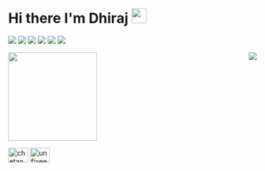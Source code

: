 # Hi there I'm Dhiraj <img src="https://raw.githubusercontent.com/MartinHeinz/MartinHeinz/master/wave.gif" width="30px">

![](https://img.shields.io/badge/OS-Linux-informational?style=flat&logo=<LOGO_NAME>&logoColor=white&color=2bbc8a)
![](https://img.shields.io/badge/Editor-VSCode,Intellij-informational?style=flat&logo=<LOGO_NAME>&logoColor=white&color=2bbc8a)
![](https://img.shields.io/badge/Code-JAVA,Python-informational?style=flat&logo=<LOGO_NAME>&logoColor=white&color=2bbc8a)
![](https://img.shields.io/badge/Frontend-AngularJS-informational?style=flat&logo=<LOGO_NAME>&logoColor=white&color=2bbc8a)
![](https://img.shields.io/badge/Backend-Django-informational?style=flat&logo=<LOGO_NAME>&logoColor=white&color=2bbc8a)
![](https://img.shields.io/badge/Android-Flutter-informational?style=flat&logo=<LOGO_NAME>&logoColor=white&color=2bbc8a)



<img align="right" src="https://github-readme-stats.vercel.app/api/top-langs/?username=unfixedbug&show_icons=true&hide_border=true&&count_private=true&include_all_commits=true>" />

<img height="180em" src="https://github-readme-stats.vercel.app/api?username=unfixedbug&show_icons=true&hide_border=true&&count_private=true&include_all_commits=true" />


<!-- Actual text -->
<p align="left">
    <a href="https://www.linkedin.com/in/dhiraj-jadhav-344979199/" target="blank"><img align="center"
            src="https://cdn.jsdelivr.net/npm/simple-icons@3.0.1/icons/linkedin.svg" alt="chetan patil" height="30"
            width="40" /></a>
    <a href="https://www.instagram.com/unfixedbug_/" target="blank"><img align="center"
            src="https://cdn.jsdelivr.net/npm/simple-icons@3.0.1/icons/instagram.svg" alt="unfixeedbug_" height="30"
            width="40" /></a>
</p>
